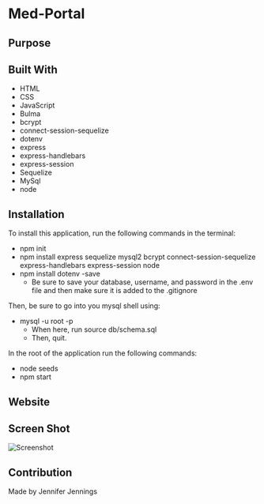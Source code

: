 # Med-Portal

## Purpose


## Built With
* HTML
* CSS
* JavaScript
* Bulma
* bcrypt
* connect-session-sequelize
* dotenv
* express
* express-handlebars
* express-session
* Sequelize
* MySql
* node

## Installation
To install this application, run the following commands in the terminal:
 * npm init
 * npm install express sequelize mysql2 bcrypt connect-session-sequelize express-handlebars express-session node
 * npm install dotenv -save
    * Be sure to save your database, username, and password in the .env file and then make sure it is added to the .gitignore

Then, be sure to go into you mysql shell using:
* mysql -u root -p
    * When here, run source db/schema.sql
    * Then, quit.

In the root of the application run the following commands:
* node seeds
* npm start


## Website


## Screen Shot
![Screenshot]()


## Contribution
Made by Jennifer Jennings